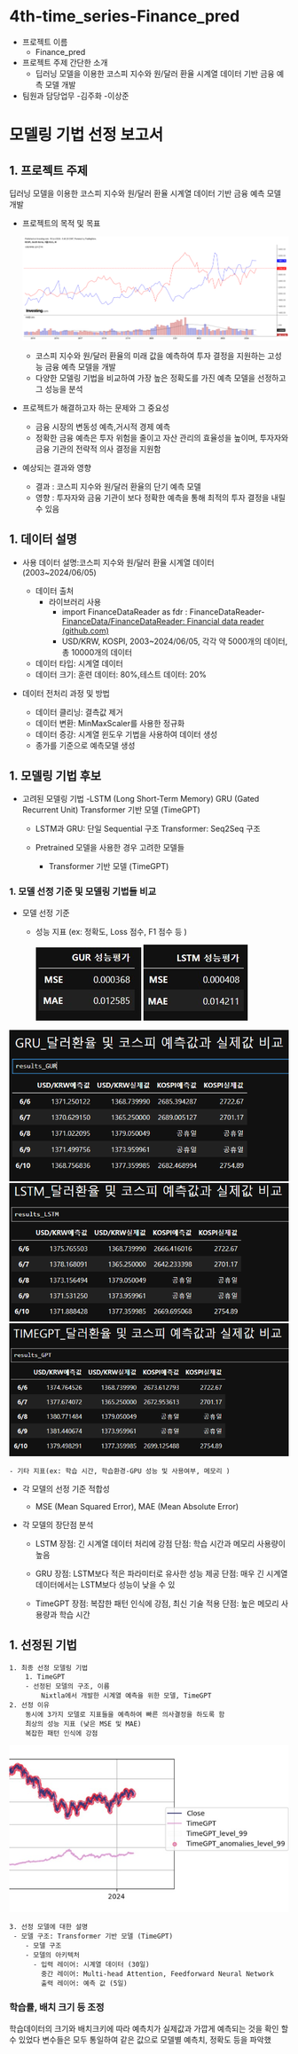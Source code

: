 # 4th-time_series-Finance_pred
- 프로젝트 이름
   - Finance_pred
- 프로젝트 주제 간단한 소개
    - 딥러닝 모델을 이용한 코스피 지수와 원/달러 환율 시계열 데이터 기반 금융 예측 모델 개발
- 팀원과 담당업무
        -김주화
        -이상준


# 모델링 기법 선정 보고서

## 1. 프로젝트 주제

딥러닝 모델을 이용한 코스피 지수와 원/달러 환율 시계열 데이터 기반 금융 예측 모델 개발

- 프로젝트의 목적 및 목표

  ![KOSPI](image/KOSPI_USD_KRW.png)
  
    - 코스피 지수와 원/달러 환율의 미래 값을 예측하여 투자 결정을 지원하는 고성능 금융 예측 모델을 개발
    - 다양한 모델링 기법을 비교하여 가장 높은 정확도를 가진 예측 모델을 선정하고 그 성능을 분석
- 프로젝트가 해결하고자 하는 문제와 그 중요성
    - 금융 시장의 변동성 예측,거시적 경제 예측
    - 정확한 금융 예측은 투자 위험을 줄이고 자산 관리의 효율성을 높이며, 투자자와 금융 기관의 전략적 의사 결정을 지원함
        
- 예상되는 결과와 영향
    - 결과 : 코스피 지수와 원/달러 환율의 단기 예측 모델
    - 영향 : 투자자와 금융 기관이 보다 정확한 예측을 통해 최적의 투자 결정을 내릴 수 있음

## 1. 데이터 설명
- 사용 데이터 설명:코스피 지수와 원/달러 환율 시계열 데이터 (2003~2024/06/05)
    - 데이터 출처
        - 라이브러리 사용
            - import FinanceDataReader as fdr : FinanceDataReader-[FinanceData/FinanceDataReader: Financial data reader (github.com)](https://github.com/FinanceData/FinanceDataReader)
            - USD/KRW, KOSPI, 2003~2024/06/05, 각각 약 5000개의 데이터, 총 10000개의 데이터
    - 데이터 타입: 시계열 데이터
    - 데이터 크기:
      훈련 데이터: 80%,테스트 데이터: 20%
    
- 데이터 전처리 과정 및 방법
    - 데이터 클리닝: 결측값 제거
    - 데이터 변환: MinMaxScaler를 사용한 정규화
    - 데이터 증강: 시계열 윈도우 기법을 사용하여 데이터 생성
    - 종가를 기준으로 예측모델 생성
## 1. 모델링 기법 후보
- 고려된 모델링 기법
     -LSTM (Long Short-Term Memory)
      GRU (Gated Recurrent Unit)
      Transformer 기반 모델 (TimeGPT)
    
    - LSTM과 GRU: 단일 Sequential 구조
      Transformer: Seq2Seq 구조

    - Pretrained 모델을 사용한 경우 고려한 모델들
        - Transformer 기반 모델 (TimeGPT)

### 1. 모델 선정 기준 및 모델링 기법들 비교
- 모델 선정 기준
    - 성능 지표 (ex: 정확도, Loss 점수, F1 점수 등 )
 
      
         ![GRU](image/GRU_성능평가.jpg)    ![LSTM](image/LSTM_성능평가.jpg)
  
 ![GRU](image/GRU.jpg)    ![LSTM](image/LSTM.png)    ![GPT](image/TIMEGPT.png)

    - 기타 지표(ex: 학습 시간, 학습환경-GPU 성능 및 사용여부, 메모리 )
- 각 모델의 선정 기준 적합성
    - MSE (Mean Squared Error), MAE (Mean Absolute Error)

- 각 모델의 장단점 분석
    - LSTM
        장점: 긴 시계열 데이터 처리에 강점
        단점: 학습 시간과 메모리 사용량이 높음

    - GRU
        장점: LSTM보다 적은 파라미터로 유사한 성능 제공
        단점: 매우 긴 시계열 데이터에서는 LSTM보다 성능이 낮을 수 있
      
    - TimeGPT
        장점: 복잡한 패턴 인식에 강점, 최신 기술 적용
        단점: 높은 메모리 사용량과 학습 시간
      
## 1. 선정된 기법
    1. 최종 선정 모델링 기법
        1. TimeGPT
        - 선정된 모델의 구조, 이름
            Nixtla에서 개발한 시계열 예측을 위한 모델, TimeGPT
    2. 선정 이유
        동시에 3가지 모델로 지표들을 예측하여 빠른 의사결정을 하도록 함
        최상의 성능 지표 (낮은 MSE 및 MAE)
        복잡한 패턴 인식에 강점

   ![그래프](image/TIMEGPT_gr.png.jpg)
    
    3. 선정 모델에 대한 설명
     - 모델 구조: Transformer 기반 모델 (TimeGPT)
        - 모델 구조
        - 모델의 아키텍처
          - 입력 레이어: 시계열 데이터 (30일)
            중간 레이어: Multi-head Attention, Feedforward Neural Network
            출력 레이어: 예측 값 (5일)

### 학습률, 배치 크기 등 조정

학습데이터의 크기와 배치크키에 따라 예측치가 실제값과 가깝게 예측되는 것을 확인 할 수 있었다
변수들은 모두 통일하여 같은 값으로 모델별 예측치, 정확도 등을 파악했


